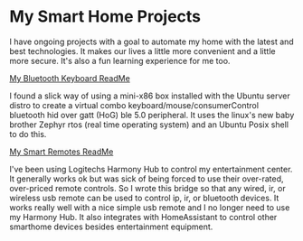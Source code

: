 # **My Smart Home Projects**
I have ongoing projects with a goal to automate my home with the latest and best technologies. It makes our lives a little more convenient and a little more secure. It's also a fun learning experience for me too.

[My Bluetooth Keyboard ReadMe](https://github.com/HeadHodge/smartHome-Projects-Main/blob/main/bluetoothKeyboard.md)

I found a slick way of using a mini-x86 box installed with the Ubuntu server distro to create a virtual combo keyboard/mouse/consumerControl bluetooth hid over gatt (HoG) ble 5.0 peripheral. It uses the linux's new baby brother Zephyr rtos (real time operating system) and an Ubuntu Posix shell to do this. 

[My Smart Remotes ReadMe](https://github.com/HeadHodge/smartHome-Projects-Main/blob/main/smartRemotes.md)

I've been using Logitechs Harmony Hub to control my entertainment center. It generally works ok but was sick of being forced to use their over-rated, over-priced remote controls. So I wrote this bridge so that any wired, ir, or wireless usb remote can be used to control ip, ir, or bluetooth devices. It works really well with a nice simple usb remote and I no longer need to use my Harmony Hub. It also integrates with HomeAssistant to control other smarthome devices besides entertainment equipment.

